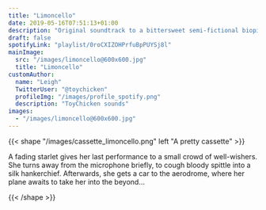 ```yaml
---
title: "Limoncello"
date: 2019-05-16T07:51:13+01:00
description: "Original soundtrack to a bittersweet semi-fictional biopic of June Swalk. A road-movie exploration of stardom and madness."
draft: false
spotifyLink: "playlist/0roCXIZOHPrfuBpPUYSj8l"
mainImage:
  src: "/images/limoncello@600x600.jpg"
  title: "Limoncello"
customAuthor:
  name: "Leigh"
  TwitterUser: "@toychicken"
  profileImg: "/images/profile_spotify.png"
  description: "ToyChicken sounds"
images:
  - "/images/limoncello@600x600.jpg"
---
```


{{< shape "/images/cassette_limoncello.png" left "A pretty cassette" >}}

A fading starlet gives her last performance to a small crowd of well-wishers. She turns away from the microphone briefly, to cough bloody spittle into a silk hankerchief. Afterwards, she gets a car to the aerodrome, where her plane awaits to take her into the beyond...

{{< /shape >}}